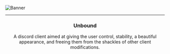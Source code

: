 ![Banner](https://github.com/unbound-mod/assets/blob/main/banner/banner.png?raw=true)

---

<h3 align='center'>
   Unbound
</h3>
<p align='center'>
   A discord client aimed at giving the user control, stability, a beautiful appearance, and freeing them from the shackles of other client modifications.
</p>
